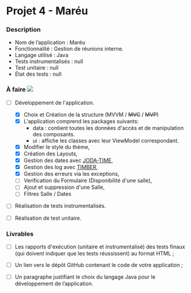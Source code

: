 # Projet 4 - Maréu

### Description

* Nom de l’application : Maréu
* Fonctionnalité :  Gestion de réunions interne.
* Langage utilisé : Java
* Tests instrumentalisés : null
* Test unitaire : null
* État des tests : null



### À faire ![](https://progress-bar.dev/50/?scale=100&width=200)

* [ ] Développement de l'application.
    - [x] Choix et Création de la structure (MVVM / <s>MVC</s> / <s>MVP</s>)
    - [x] L'application comprend les packages suivants:
        - data :  contient toutes les données d'accès et de manipulation des composants.
        - ui :    affiche les classes avec leur ViewModel correspondant.
    - [x] Modifier le style du thème,
    - [x] Création des Layouts,
    - [x] Gestion des dates avec [JODA-TIME](https://www.joda.org/joda-time/),
    - [x] Gestion des log avec [TIMBER](https://github.com/JakeWharton/timber),
    - [x] Gestion des erreurs via les exceptions,
    - [ ] Verification du Formulaire (Disponibilité d'une salle),
    - [ ] Ajout et suppression d'une Salle,
    - [ ] Filtres Salle / Dates

* [ ] Réalisation de tests instrumentalisés.
* [ ] Réalisation de test unitaire.


### Livrables

* [ ] Les rapports d'exécution (unitaire et instrumentalisé) des tests finaux (qui doivent indiquer que les tests réussissent) au format HTML ;
* [ ] Un lien vers le dépôt GitHub contenant le code de votre application ;
* [ ] Un paragraphe justifiant le choix du langage Java pour le développement de l’application.

